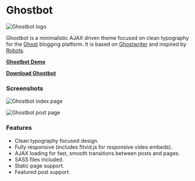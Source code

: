 # Ghostbot

![Ghostbot logo](https://github.com/dklisiaris/ghostbot/blob/master/ghostbot-logo.png?raw=true)

Ghostbot is a minimalistic AJAX driven theme focused on clean typography for the [Ghost](http://github.com/tryghost/ghost/) blogging platform. It is based on [Ghostwriter](https://github.com/roryg/ghostwriter) and inspired by [Robots](https://robots.thoughtbot.com/).

**[Ghostbot Demo](http://ghostbot.klisiaris.org)**

**[Download Ghostbot](https://github.com/dklisiaris/ghostbot/archive/master.zip)**

### Screenshots

![Ghostbot index page](https://github.com/dklisiaris/ghostbot/blob/master/ghostbot-index.png?raw=true)

![Ghostbot post page](https://github.com/dklisiaris/ghostbot/blob/master/ghostbot-post.jpg?raw=true)

### Features

* Clean typography focused design.
* Fully responsive (includes fitvid.js for responsive video embeds).
* AJAX loading for fast, smooth transitions between posts and pages.
* SASS files included.
* Static page support.
* Featured post support.
